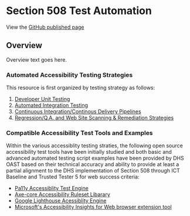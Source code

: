# Section 508 Test Automation

View the [GitHub published page](https://akingkci.github.io/Playbook-Automation/)


## Overview
Overview text goes here.   

### Automated Accessibility Testing Strategies
This resource is first organized by testing strategy as follows:  

  1. [Developer Unit Testing](https:// )
  2. [Automated Integration Testing]( )
  3. [Continuous Integration/Continous Delivery Pipelines](https:// )
  4. [Regression/Q.A. and Web Site Scanning & Remediation Strategies](https:// )  

### Compatible Accessibility Test Tools and Examples
Within the various accessiblity testing straties, the following open source accessibility test tools have been initially studied and both basic and advanced automated testing script examples have been provided by DHS OAST based on their technical accuracy and ability to provide at least a partial alignment to the DHS implementation of Section 508 through ICT Baseline and Trusted Tester 5 for web success criteria:  

* [Pa11y Accessiblity Test Engine](https://github.com/akingkci/508-Test-Automation/tree/master/examples/pa11y)
* [Axe-core Accessibility Ruleset Libarary](https://github.com/akingkci/508-Test-Automation/tree/master/examples/axe-core)
* [Google Lighthouse Acessiblity Engine](https://github.com/akingkci/508-Test-Automation/tree/master/examples/lighthouse)
* [Microsoft's Accessibility Insights for Web browser extension tool](https://github.com/akingkci/508-Test-Automation/tree/master/examples/lighthouse)
